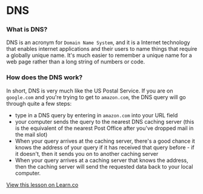 # DNS

### What is DNS?

DNS is an acronym for `Domain Name System`, and it is a Internet technology that enables internet applications and their users to name things that require a globally unique name. It's much easier to remember a unique name for a web page rather than a long string of numbers or code.

### How does the DNS work?

In short, DNS is very much like the US Postal Service. If you are on `google.com` and you're trying to get to `amazon.com`, the DNS query will go through quite a few steps:
  - type in a DNS query by entering in `amazon.com` into your URL field
  - your computer sends the query to the nearest DNS caching server (this is the equivalent of the nearest Post Office after you've dropped mail in the mail slot)
  - When your query arrives at the caching server, there's a good chance it knows the address of your query if it has received that query before - if it doesn't, then it sends you on to another caching server
  - When your query arrives at a caching server that knows the address, then the caching server will send the requested data back to your local computer.

<a href='https://learn.co/lessons/rack-dns-readme' data-visibility='hidden'>View this lesson on Learn.co</a>
